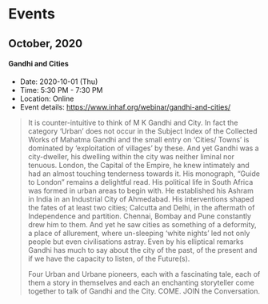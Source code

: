 # Events


## October, 2020

#### Gandhi and Cities

- Date: 2020-10-01 (Thu)
- Time: 5:30 PM - 7:30 PM
- Location: Online
- Event details: https://www.inhaf.org/webinar/gandhi-and-cities/

> It is counter-intuitive to think of M K Gandhi and City. In fact the category ‘Urban’ does not occur in the Subject Index of the Collected Works of Mahatma Gandhi and the small entry on ‘Cities/ Towns’ is dominated by ‘exploitation of villages’ by these. And yet Gandhi was a city-dweller, his dwelling within the city was neither liminal nor tenuous. London, the Capital of the Empire, he knew intimately and had an almost touching tenderness towards it. His monograph, “Guide to London” remains a delightful read. His political life in South Africa was formed in urban areas to begin with. He established his Ashram in India in an Industrial City of Ahmedabad. His interventions shaped the fates of at least two cities; Calcutta and Delhi, in the aftermath of Independence and partition. Chennai, Bombay and Pune constantly drew him to them. And yet he saw cities as something of a deformity, a place of allurement, where un-sleeping ‘white nights’ led not only people but even civilisations astray. Even by his elliptical remarks Gandhi has much to say about the city of the past, of the present and if we have the capacity to listen, of the Future(s).
>
> Four Urban and Urbane pioneers, each with a fascinating tale, each of them a story in themselves and each an enchanting storyteller come together to talk of Gandhi and the City. COME. JOIN the Conversation.
